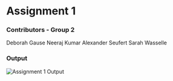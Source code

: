 # Assignment 1

### Contributors - Group 2
Deborah Gause
Neeraj Kumar
Alexander Seufert
Sarah Wasselle

### Output

![Assignment 1 Output](https://github.com/aseufert/assignment_1_group_2/blob/master/assignment_1_output.jpeg?raw=true)